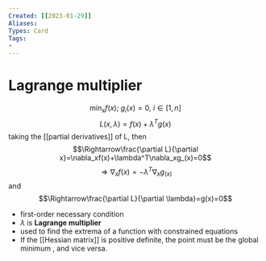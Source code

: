 ```yaml
---
Created: [[2023-01-29]]
Aliases: 
Types: Card
Tags: 
- 
---
```

# Lagrange multiplier
$$\min_{x}f(x);\ g_i(x)=0,\ i\in[1, n]$$
$$L(x, \lambda)=f(x)+\lambda^Tg(x)$$
taking the [[partial derivatives]] of L, then
$$\Rightarrow\frac{\partial L}{\partial x}=\nabla_xf(x)+\lambda^T\nabla_xg_(x)=0$$
$$\Rightarrow\nabla_xf(x)=-\lambda^T\nabla_xg_(x)$$
and
$$\Rightarrow\frac{\partial L}{\partial \lambda}=g(x)=0$$
- first-order necessary condition
- $\lambda$ is **Lagrange multiplier**
- used to find the extrema of a function with constrained equations
- If the [[Hessian matrix]] is positive definite, the point must be the global minimum
  , and vice versa. 


